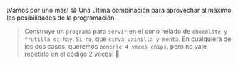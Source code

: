 <gs-attire attire-url="https://raw.githubusercontent.com/MumukiProject/mumuki-guia-gobstones-alternativa-kids/master/assets/attires/config.json"></gs-attire> <gs-toolbox toolbox-url="https://raw.githubusercontent.com/MumukiProject/mumuki-guia-gobstones-muchos-sabores-combinados-kids/master/assets/toolbox.xml"></gs-toolbox>

¡Vamos por uno más! :grin: Una última combinación para aprovechar al máximo las posibilidades de la programación.

> Construye un `programa` para `servir` en el cono helado de `chocolate y frutilla si hay`. `Si no`, que `sirva vainilla y menta`. En cualquiera de los dos casos, queremos `ponerle 4 veces chips`, pero no vale repetirlo en el código 2 veces. :see_no_evil: 
 
